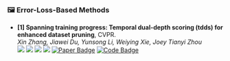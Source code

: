 ### 🖼️ Error-Loss-Based Methods


- **[1] Spanning training progress: Temporal dual-depth scoring (tdds) for enhanced dataset pruning**, CVPR.  
*Xin Zhang, Jiawei Du, Yunsong Li, Weiying Xie, Joey Tianyi Zhou*  
![](https://img.shields.io/badge/TDDS-blue) ![](https://img.shields.io/badge/Image_Classification-green)  ![](https://img.shields.io/badge/Loss-red) ![](https://img.shields.io/badge/Dataset_Pruning-orange)
<a href="https://openaccess.thecvf.com/content/CVPR2024/papers/Zhang_Spanning_Training_Progress_Temporal_Dual-Depth_Scoring_TDDS_for_Enhanced_Dataset_CVPR_2024_paper.pdf"><img src="https://img.shields.io/badge/CVPR-Paper-%23D2691E" alt="Paper Badge"></a>
<a href="https://github.
com/zhangxin-xd/Dataset-Pruning-TDDS"><img src="https://img.shields.io/badge/GitHub-Code-brightgreen?logo=github" alt="Code Badge"></a>